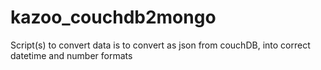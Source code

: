 # kazoo_couchdb2mongo
Script(s) to convert data is to convert as json from couchDB, into correct datetime and number formats
